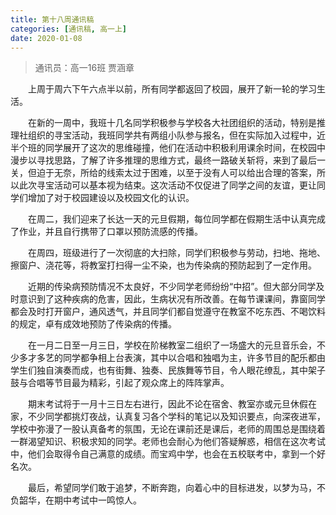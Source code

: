 ```yaml
---
title: 第十八周通讯稿
categories: [通讯稿, 高一上]
date: 2020-01-08
---
```


> 通讯员：高一16班 贾涵章

　　上周于周六下午六点半以前，所有同学都返回了校园，展开了新一轮的学习生活。

　　在新的一周中，我班十几名同学积极参与学校各大社团组织的活动，特别是推理社组织的寻宝活动，我班同学共有两组小队参与报名，但在实际加入过程中，近半个班的同学展开了这次的思维碰撞，他们在活动中积极利用课余时间，在校园中漫步以寻找思路，了解了许多推理的思维方式，最终一路破关斩将，来到了最后一关，但迫于无奈，所给的线索太过于困难，以至于没有人可以给出合理的答案，所以此次寻宝活动可以基本视为结束。这次活动不仅促进了同学之间的友谊，更让同学们增加了对于校园建设以及校园文化的认识。

　　在周二，我们迎来了长达一天的元旦假期，每位同学都在假期生活中认真完成了作业，并且自行携带了口罩以预防流感的传播。

　　在周四，班级进行了一次彻底的大扫除，同学们积极参与劳动，扫地、拖地、擦窗户、浇花等，将教室打扫得一尘不染，也为传染病的预防起到了一定作用。

　　近期的传染病预防情况不太良好，不少同学老师纷纷“中招”。但大部分同学及时意识到了这种疾病的危害，因此，生病状况有所改善。在每节课课间，靠窗同学都会及时打开窗户，通风透气，并且同学们都自觉遵守在教室不吃东西、不喝饮料的规定，卓有成效地预防了传染病的传播。

　　在一月二日至一月三日，学校在阶梯教室二组织了一场盛大的元旦音乐会，不少多才多艺的同学都争相上台表演，其中以合唱和独唱为主，许多节目的配乐都由学生们独自演奏而成，也有街舞、独奏、民族舞等节目，令人眼花缭乱，其中架子鼓与合唱等节目最为精彩，引起了观众席上的阵阵掌声。

　　期末考试将于一月十三日左右进行，因此不论在宿舍、教室亦或元旦休假在家，不少同学都挑灯夜战，认真复习各个学科的笔记以及知识要点，向深夜进军，学校中弥漫了一股认真备考的氛围，无论在课前还是课后，老师的周围总是围绕着一群渴望知识、积极求知的同学。老师也会耐心为他们答疑解惑，相信在这次考试中，他们会取得令自己满意的成绩。而宝鸡中学，也会在五校联考中，拿到一个好名次。

　　最后，希望同学们敢于追梦，不断奔跑，向着心中的目标进发，以梦为马，不负韶华，在期中考试中一鸣惊人。
